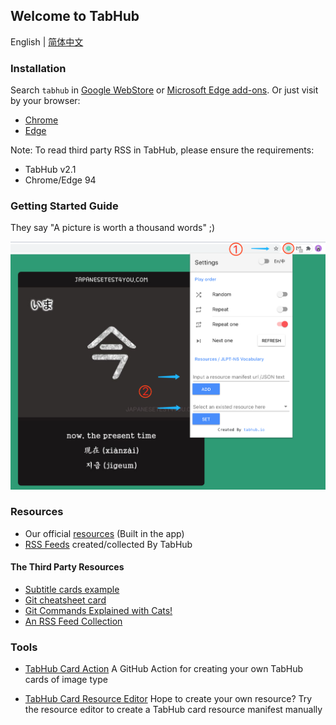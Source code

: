 ## Welcome to TabHub

English | [简体中文](https://tabhub.io/README_zh.html)

### Installation

Search `tabhub` in [Google WebStore](https://chrome.google.com/webstore/category/extensions) or [Microsoft Edge add-ons](https://microsoftedge.microsoft.com/addons/Microsoft-Edge-Extensions-Home). Or just visit by your browser:

* [Chrome](https://chrome.google.com/webstore/detail/tabhub/eolilpdjccnmkecllnlpomoaommkcdkb)
* [Edge](https://microsoftedge.microsoft.com/addons/detail/tabhub/lfdmjefnjlbniodnbgjmadjdjgcofdef)

Note: To read third party RSS in TabHub, please ensure the requirements:

* TabHub v2.1
* Chrome/Edge 94

### Getting Started Guide

They say "A picture is worth a thousand words" ;)

![alt text](https://raw.githubusercontent.com/tabhub/cards/master/help/guide/images/tabhub_help_en.png "TabHub Usage")


### Resources

* Our official [resources](https://github.com/tabhub/cards) (Built in the app)
* [RSS Feeds](https://github.com/tabhub/rss-feeds) created/collected By TabHub

#### The Third Party Resources

* [Subtitle cards example](https://github.com/MeiJuMi/subtitle-cards)
* [Git cheatsheet card](https://github.com/gitx-io/git-cheatsheet-card)
* [Git Commands Explained with Cats!](https://github.com/gitx-io/git-cats)
* [An RSS Feed Collection](https://github.com/gingerhot/tabhub)

### Tools

* [TabHub Card Action](https://github.com/tabhub/tabhub-card-action) A GitHub Action for creating your own TabHub cards of image type

* [TabHub Card Resource Editor](https://tabhub.io/editor/) Hope to create your own resource? Try the resource editor to create a TabHub card resource manifest manually
